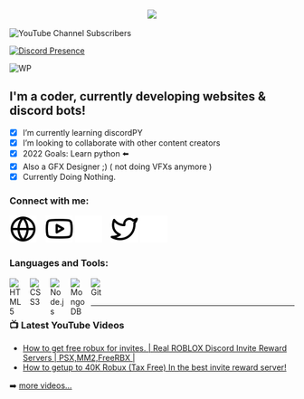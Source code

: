 ###
<p align="center"> <img src="https://readme-typing-svg.herokuapp.com/?lines=Hello+there,+I'm+NY!&center=true&width=380&height=45"> 


![YouTube Channel Subscribers](https://img.shields.io/youtube/channel/subscribers/UCtbVis-gZiAbEA_JmNwN6Ng?logo=youtube&logoColor=red&style=for-the-badge)

[![Discord Presence](https://lanyard.cnrad.dev/api/929587277829660713)](https://discord.com/users/929587277829660713)


![WP](https://cdn.discordapp.com/attachments/980100426781294592/984012430990520370/1.gif)

## I'm a coder, currently developing websites & discord bots!


- [x] I’m currently learning discordPY
- [x] I’m looking to collaborate with other content creators
- [x] 2022 Goals: Learn python ⬅️
- [x] Also a GFX Designer ;) ( not doing VFXs anymore )
- [x] Currently Doing Nothing.

### Connect with me:

[![website](./img/globe-light.svg)](https://bio.helloimnobody.repl.co/)
&nbsp;&nbsp;
[![website](./img/youtube-light.svg)](https://www.youtube.com/channel/UCtbVis-gZiAbEA_JmNwN6Ng#gh-light-mode-only)
[![website](./img/youtube-dark.svg)](https://www.youtube.com/channel/UCtbVis-gZiAbEA_JmNwN6Ng#gh-dark-mode-only)
&nbsp;&nbsp;
[![website](./img/twitter-light.svg)](https://twitter.com/N0B0DY504#gh-light-mode-only)
[![website](./img/twitter-dark.svg)](https://twitter.com/N0B0DY504#gh-dark-mode-only)

### Languages and Tools:


<img align="left" alt="HTML5" width="26px" src="https://cdn.jsdelivr.net/gh/devicons/devicon/icons/html5/html5-original.svg" style="padding-right:10px;" />
<img align="left" alt="CSS3" width="26px" src="https://cdn.jsdelivr.net/gh/devicons/devicon/icons/css3/css3-original.svg" style="padding-right:10px;" />
<img align="left" alt="Node.js" width="26px" src="https://cdn.jsdelivr.net/gh/devicons/devicon/icons/nodejs/nodejs-original.svg" style="padding-right:10px;" />
<img align="left" alt="MongoDB" width="26px" src="https://cdn.jsdelivr.net/gh/devicons/devicon/icons/mongodb/mongodb-original.svg" style="padding-right:10px;" />
<img align="left" alt="Git" width="26px" src="https://cdn.jsdelivr.net/gh/devicons/devicon/icons/git/git-original.svg" style="padding-right:10px;" />

<br />
<br />

---

### 📺 Latest YouTube Videos

<!-- YOUTUBE:START -->
- [How to get free robux for invites. | Real ROBLOX Discord Invite Reward Servers | PSX,MM2,FreeRBX |](https://www.youtube.com/watch?v=Kg5e4Xj87iY&t=11s)
- [How to getup to 40K Robux (Tax Free) In the best invite reward server!](https://www.youtube.com/watch?v=xTYFkcEU9GA)
<!-- YOUTUBE:END -->

➡️ [more videos...](https://youtube.com/nobodyakany)
  
